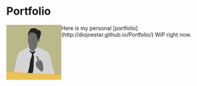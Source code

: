 Portfolio
============
<img align="left" height="144" width="144" src="/img/avatar.png" />
Here is my personal [portfolio] (http://diojoestar.github.io/Portfolio/) WiP right now.
